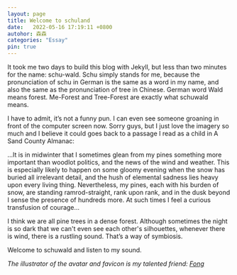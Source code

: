 ```yaml
---
layout: page
title: Welcome to schuland
date:   2022-05-16 17:19:11 +0800
autohor: 森森
categories: "Essay"
pin: true
---
```




It took me two days to build this blog with Jekyll, but less than two minutes for the name: schu-wald. Schu simply stands for me, because the pronunciation of schu in German is the same as a word in my name, and also the same as the pronunciation of tree in Chinese. German word Wald means forest. Me-Forest and Tree-Forest are exactly what schuwald means.

I have to admit, it’s not a funny pun. I can even see someone groaning in front of the computer screen now. Sorry guys, but I just love the imagery so much and I believe it could goes back to a passage I read as a child in A Sand County Almanac:

…It is in midwinter that I sometimes glean from my pines something more important than woodlot politics, and the news of the wind and weather. This is especially likely to happen on some gloomy evening when the snow has buried all irrelevant detail, and the hush of elemental sadness lies heavy upon every living thing. Nevertheless, my pines, each with his burden of snow, are standing ramrod-straight, rank upon rank, and in the dusk beyond I sense the presence of hundreds more. At such times I feel a curious transfusion of courage…


I think we are all pine trees in a dense forest. Although sometimes the night is so dark that we can't even see each other's silhouettes, whenever there is wind, there is a rustling sound. That’s a way of symbiosis.

Welcome to schuwald and listen to my sound.


*The illustrator of the avatar and favicon is my talented friend: [Fong]( https://b23.tv/bNE9Xij "Fong")*







[jekyll-docs]: https://jekyllrb.com/docs/home
[jekyll-gh]:   https://github.com/jekyll/jekyll
[jekyll-talk]: https://talk.jekyllrb.com/
